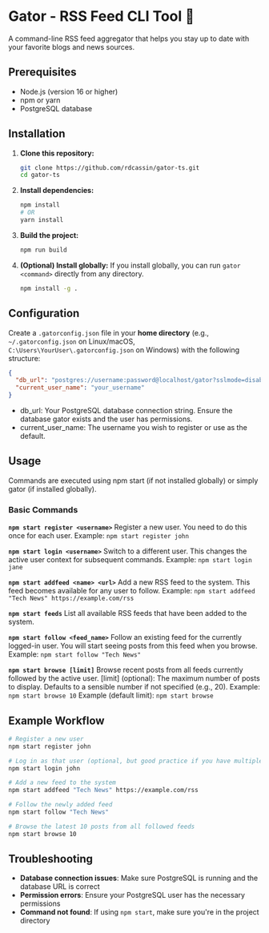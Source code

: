# Gator - RSS Feed CLI Tool 🐊

A command-line RSS feed aggregator that helps you stay up to date with your favorite blogs and news sources.

## Prerequisites

* Node.js (version 16 or higher)
* npm or yarn
* PostgreSQL database

## Installation

1.  **Clone this repository:**
    ```bash
    git clone https://github.com/rdcassin/gator-ts.git
    cd gator-ts
    ```
2.  **Install dependencies:**
    ```bash
    npm install
    # OR
    yarn install
    ```
3.  **Build the project:**
    ```bash
    npm run build
    ```
4.  **(Optional) Install globally:**
    If you install globally, you can run `gator <command>` directly from any directory.
    ```bash
    npm install -g .
    ```

## Configuration

Create a `.gatorconfig.json` file in your **home directory** (e.g., `~/.gatorconfig.json` on Linux/macOS, `C:\Users\YourUser\.gatorconfig.json` on Windows) with the following structure:

```json
{
  "db_url": "postgres://username:password@localhost/gator?sslmode=disable",
  "current_user_name": "your_username"
}
```

* db_url: Your PostgreSQL database connection string. Ensure the database gator exists and the user has permissions.
* current_user_name: The username you wish to register or use as the default.

## Usage

Commands are executed using npm start <command> (if not installed globally) or simply gator <command> (if installed globally).

### Basic Commands

**`npm start register <username>`**
Register a new user. You need to do this once for each user.
Example: `npm start register john`

**`npm start login <username>`**
Switch to a different user. This changes the active user context for subsequent commands.
Example: `npm start login jane`

**`npm start addfeed <name> <url>`**
Add a new RSS feed to the system. This feed becomes available for any user to follow.
Example: `npm start addfeed "Tech News" https://example.com/rss`

**`npm start feeds`**
List all available RSS feeds that have been added to the system.

**`npm start follow <feed_name>`**
Follow an existing feed for the currently logged-in user. You will start seeing posts from this feed when you browse.
Example: `npm start follow "Tech News"`

**`npm start browse [limit]`**
Browse recent posts from all feeds currently followed by the active user.
[limit] (optional): The maximum number of posts to display. Defaults to a sensible number if not specified (e.g., 20).
Example: `npm start browse 10`
Example (default limit): `npm start browse`

## Example Workflow

```bash
# Register a new user
npm start register john

# Log in as that user (optional, but good practice if you have multiple users)
npm start login john

# Add a new feed to the system
npm start addfeed "Tech News" https://example.com/rss

# Follow the newly added feed
npm start follow "Tech News"

# Browse the latest 10 posts from all followed feeds
npm start browse 10
```

## Troubleshooting

- **Database connection issues**: Make sure PostgreSQL is running and the database URL is correct
- **Permission errors**: Ensure your PostgreSQL user has the necessary permissions
- **Command not found**: If using `npm start`, make sure you're in the project directory

